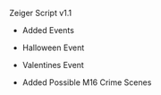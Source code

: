Zeiger Script v1.1
- Added Events
 - Halloween Event
  - Valentines Event

- Added Possible M16 Crime Scenes
